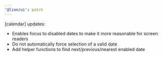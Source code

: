 ```yaml
---
'@lion/ui': patch
---
```


[calendar] updates:

- Enables focus to disabled dates to make it more reasonable for screen readers
- Do not automatically force selection of a valid date
- Add helper functions to find next/previous/nearest enabled date
